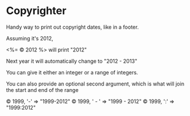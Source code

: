 # Copyrighter

Handy way to print out copyright dates, like in a footer.

Assuming it's 2012,

<%= © 2012 %> will print "2012"

Next year it will automatically change to "2012 - 2013"

You can give it either an integer or a range of integers.

You can also provide an optional second argument, which is what will join the start and end of the range

© 1999, '-' => "1999-2012"
© 1999, ' - ' => "1999 - 2012"
© 1999, ':' => "1999:2012"
